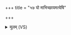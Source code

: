 +++
title = "५७ यो माभिच्छायमत्येषि"

+++
<details><summary>मूलम् (VS)</summary>

यो मा॑भिच्छा॒यम॒त्येषि॒ मां चा॒ग्निं चा॑न्त॒रा।  
तस्य॑ वृश्चामि ते॒ मूलं॒ न च्छा॒यां क॑र॒वोऽप॑रम् ॥
</details>